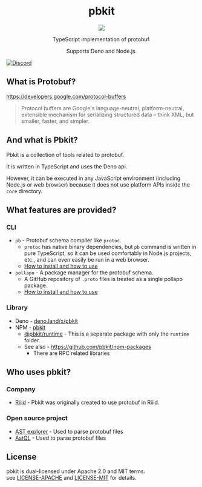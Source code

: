 <div align="center">
  <h1>pbkit</h1>
  <img src="https://avatars.githubusercontent.com/u/90100959">
  <p>TypeScript implementation of protobuf.</p>
  <p>Supports Deno and Node.js.</p>
</div>

[![Discord](https://img.shields.io/discord/922795162873233429?label=Discord&style=flat-square)](https://discord.gg/UKsvFsehhK)

## What is Protobuf?

<https://developers.google.com/protocol-buffers>

> Protocol buffers are Google's language-neutral, platform-neutral, extensible
> mechanism for serializing structured data – think XML, but smaller, faster,
> and simpler.

## And what is Pbkit?

Pbkit is a collection of tools related to protobuf.

It is written in TypeScript and uses the Deno api.

However, it can be executed in any JavaScript environment (including Node.js or
web browser) because it does not use platform APIs inside the `core` directory.

## What features are provided?

### CLI

- `pb` - Protobuf schema compiler like `protoc`.
  - `protoc` has native binary dependencies, but `pb` command is written in pure
    TypeScript, so it can be used comfortably in Node.js projects, etc., and can
    even easily be run in a web browser.
  - [How to install and how to use](./cli/pb/README.md)
- `pollapo` - A package manager for the protobuf schema.
  - A GitHub repository of `.proto` files is treated as a single pollapo
    package.
  - [How to install and how to use](./cli/pollapo/docs/en/getting-started.md)

### Library

- Deno - [deno.land/x/pbkit](https://deno.land/x/pbkit)
- NPM - [pbkit][npm pbkit]
  - [@pbkit/runtime][@pbkit/runtime] - This is a separate package with only the
    `runtime` folder.
  - See also - <https://github.com/pbkit/npm-packages>
    - There are RPC related libraries

[npm pbkit]: https://www.npmjs.com/package/pbkit
[@pbkit/runtime]: https://www.npmjs.com/package/@pbkit/runtime

## Who uses pbkit?

### Company

- [Riiid][riiid] - Pbkit was originally created to use protobuf in Riiid.

[riiid]: https://riiid.com/

### Open source project

- [AST explorer][AST explorer] - Used to parse protobuf files
- [AstQL][AstQL] - Used to parse protobuf files

[AST explorer]: https://github.com/fkling/astexplorer
[AstQL]: https://github.com/gen-codes/astql

## License

pbkit is dual-licensed under Apache 2.0 and MIT terms.\
see [LICENSE-APACHE][LICENSE-APACHE] and [LICENSE-MIT][LICENSE-MIT] for details.

[LICENSE-APACHE]: ./LICENSE-APACHE
[LICENSE-MIT]: ./LICENSE-MIT
